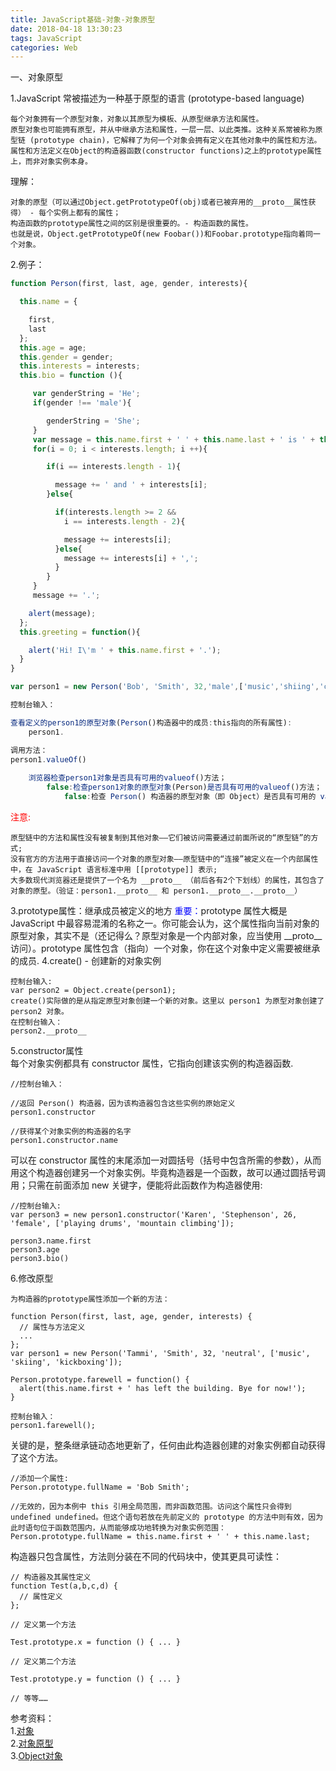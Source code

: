 ```yaml
---
title: JavaScript基础-对象-对象原型
date: 2018-04-18 13:30:23
tags: JavaScript
categories: Web
---
```


一、对象原型	

<!--more-->

1.JavaScript 常被描述为一种基于原型的语言 (prototype-based language)
	
	每个对象拥有一个原型对象，对象以其原型为模板、从原型继承方法和属性。		
	原型对象也可能拥有原型，并从中继承方法和属性，一层一层、以此类推。这种关系常被称为原型链 (prototype chain)，它解释了为何一个对象会拥有定义在其他对象中的属性和方法。
	属性和方法定义在Object的构造器函数(constructor functions)之上的prototype属性上，而非对象实例本身。	
理解：
	
	对象的原型（可以通过Object.getPrototypeOf(obj)或者已被弃用的__proto__属性获得） - 每个实例上都有的属性；
	构造函数的prototype属性之间的区别是很重要的。- 构造函数的属性。
	也就是说，Object.getPrototypeOf(new Foobar())和Foobar.prototype指向着同一个对象。
2.例子：

```js
function Person(first, last, age, gender, interests){

  this.name = {

    first,
    last
  };
  this.age = age;
  this.gender = gender;
  this.interests = interests;
  this.bio = function (){

     var genderString = 'He'; 
     if(gender !== 'male'){

        genderString = 'She';
     }
     var message = this.name.first + ' ' + this.name.last + ' is ' + this.age + ' years old. ' + genderString + ' likes ';
     for(i = 0; i < interests.length; i ++){

        if(i == interests.length - 1){

          message += ' and ' + interests[i];
        }else{

          if(interests.length >= 2 && 
            i == interests.length - 2){

            message += interests[i];
          }else{
            message += interests[i] + ',';
          }
        }
     }
     message += '.';

    alert(message);
  };
  this.greeting = function(){

    alert('Hi! I\'m ' + this.name.first + '.');
  }
}

var person1 = new Person('Bob', 'Smith', 32,'male',['music','shiing','cooking']);
```	
```js
控制台输入：

查看定义的person1的原型对象(Person()构造器中的成员:this指向的所有属性):
	person1.

调用方法：
person1.valueOf()
	
	浏览器检查person1对象是否具有可用的valueof()方法；
		false:检查person1对象的原型对象(Person)是否具有可用的valueof()方法；
			false:检查 Person() 构造器的原型对象（即 Object）是否具有可用的 valueOf() 方法。Object 具有这个方法，于是该方法被调用;
```
<font color='red'>注意:</font>		
	
	原型链中的方法和属性没有被复制到其他对象——它们被访问需要通过前面所说的“原型链”的方式;
	没有官方的方法用于直接访问一个对象的原型对象——原型链中的“连接”被定义在一个内部属性中，在 JavaScript 语言标准中用 [[prototype]] 表示;
	大多数现代浏览器还是提供了一个名为 __proto__ （前后各有2个下划线）的属性，其包含了对象的原型。（验证：person1.__proto__ 和 person1.__proto__.__proto__）
</font>	
3.prototype属性：继承成员被定义的地方		
<font color='blue'>重要：</font>prototype 属性大概是 JavaScript 中最容易混淆的名称之一。你可能会认为，这个属性指向当前对象的原型对象，其实不是（还记得么？原型对象是一个内部对象，应当使用 __proto__ 访问）。prototype 属性包含（指向）一个对象，你在这个对象中定义需要被继承的成员.		
4.create() - 创建新的对象实例		

	控制台输入:
	var person2 = Object.create(person1);
	create()实际做的是从指定原型对象创建一个新的对象。这里以 person1 为原型对象创建了 person2 对象。
	在控制台输入：
	person2.__proto__
5.constructor属性		
每个对象实例都具有 constructor 属性，它指向创建该实例的构造器函数.			
	
	//控制台输入：
	
	//返回 Person() 构造器，因为该构造器包含这些实例的原始定义
	person1.constructor
	
	//获得某个对象实例的构造器的名字
	person1.constructor.name
	
可以在 constructor 属性的末尾添加一对圆括号（括号中包含所需的参数），从而用这个构造器创建另一个对象实例。毕竟构造器是一个函数，故可以通过圆括号调用；只需在前面添加 new 关键字，便能将此函数作为构造器使用:
	
	//控制台输入:
	var person3 = new person1.constructor('Karen', 'Stephenson', 26, 'female', ['playing drums', 'mountain climbing']);

	person3.name.first
	person3.age
	person3.bio()
6.修改原型
	
	为构造器的prototype属性添加一个新的方法：
	
	function Person(first, last, age, gender, interests) {
	  // 属性与方法定义
	  ...
	};
	var person1 = new Person('Tammi', 'Smith', 32, 'neutral', ['music', 'skiing', 'kickboxing']);
	
	Person.prototype.farewell = function() {
	  alert(this.name.first + ' has left the building. Bye for now!');
	}
	
	控制台输入：
	person1.farewell();
关键的是，整条继承链动态地更新了，任何由此构造器创建的对象实例都自动获得了这个方法。

	//添加一个属性:
	Person.prototype.fullName = 'Bob Smith';
	
	//无效的，因为本例中 this 引用全局范围，而非函数范围。访问这个属性只会得到 undefined undefined。但这个语句若放在先前定义的 prototype 的方法中则有效，因为此时语句位于函数范围内，从而能够成功地转换为对象实例范围：
	Person.prototype.fullName = this.name.first + ' ' + this.name.last;
	
	
构造器只包含属性，方法则分装在不同的代码块中，使其更具可读性：
	
	// 构造器及其属性定义
	function Test(a,b,c,d) {
	  // 属性定义
	};
	
	// 定义第一个方法
	
	Test.prototype.x = function () { ... }
	
	// 定义第二个方法
	
	Test.prototype.y = function () { ... }
	
	// 等等……
			
参考资料：	
1.[对象](https://developer.mozilla.org/zh-CN/docs/Learn/JavaScript/Objects)		   
2.[对象原型](https://developer.mozilla.org/zh-CN/docs/Learn/JavaScript/Objects/Object_prototypes)         
3.[Object对象](https://developer.mozilla.org/zh-CN/docs/Web/JavaScript/Reference/Global_Objects/Object)    


